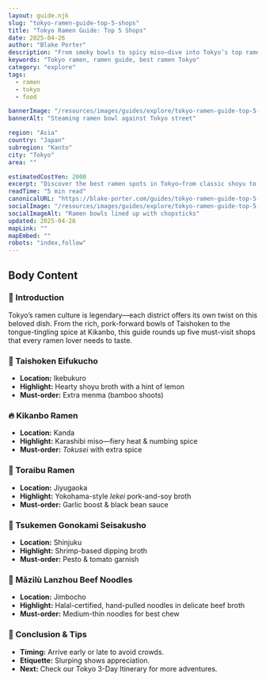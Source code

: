 ```yaml
---
layout: guide.njk
slug: "tokyo-ramen-guide-top-5-shops"
title: "Tokyo Ramen Guide: Top 5 Shops"
date: 2025-04-26
author: "Blake Porter"
description: "From smoky bowls to spicy miso—dive into Tokyo’s top ramen scene."
keywords: "Tokyo ramen, ramen guide, best ramen Tokyo"
category: "explore"
tags:
  - ramen
  - tokyo
  - food

bannerImage: "/resources/images/guides/explore/tokyo-ramen-guide-top-5-shops/banner.jpg"
bannerAlt: "Steaming ramen bowl against Tokyo street"

region: "Asia"
country: "Japan"
subregion: "Kanto"
city: "Tokyo"
area: ""

estimatedCostYen: 2000
excerpt: "Discover the best ramen spots in Tokyo—from classic shoyu to fiery miso bowls."
readTime: "5 min read"
canonicalURL: "https://blake-porter.com/guides/tokyo-ramen-guide-top-5-shops.html"
socialImage: "/resources/images/guides/explore/tokyo-ramen-guide-top-5-shops/social.jpg"
socialImageAlt: "Ramen bowls lined up with chopsticks"
updated: 2025-04-26
mapLink: ""
mapEmbed: ""
robots: "index,follow"
---
```


## Body Content

### 🍜 Introduction
Tokyo’s ramen culture is legendary—each district offers its own twist on this beloved dish. From the rich, pork-forward bowls of Taishoken to the tongue-tingling spice at Kikanbo, this guide rounds up five must-visit shops that every ramen lover needs to taste.

### 🍲 Taishoken Eifukucho
- **Location:** Ikebukuro
- **Highlight:** Hearty shoyu broth with a hint of lemon
- **Must-order:** Extra menma (bamboo shoots)

### 🔥 Kikanbo Ramen
- **Location:** Kanda
- **Highlight:** Karashibi miso—fiery heat & numbing spice
- **Must-order:** *Tokusei* with extra spice

### 🥢 Toraibu Ramen
- **Location:** Jiyugaoka
- **Highlight:** Yokohama-style *Iekei* pork-and-soy broth
- **Must-order:** Garlic boost & black bean sauce

### 🦐 Tsukemen Gonokami Seisakusho
- **Location:** Shinjuku
- **Highlight:** Shrimp-based dipping broth
- **Must-order:** Pesto & tomato garnish

### 🥩 Mǎzilù Lanzhou Beef Noodles
- **Location:** Jimbocho
- **Highlight:** Halal-certified, hand-pulled noodles in delicate beef broth
- **Must-order:** Medium-thin noodles for best chew

### 🏁 Conclusion & Tips
- **Timing:** Arrive early or late to avoid crowds.
- **Etiquette:** Slurping shows appreciation.
- **Next:** Check our Tokyo 3-Day Itinerary for more adventures.